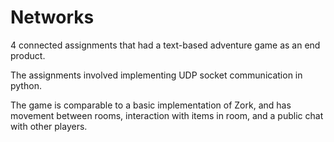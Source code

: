 # Networks
4 connected assignments that had a text-based adventure game as an end product.  

The assignments involved implementing UDP socket communication in python.  

The game is comparable to a basic implementation of Zork, and has movement between rooms, interaction with items in room, and a public chat with other players.